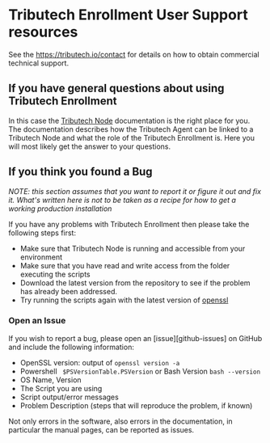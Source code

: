 Tributech Enrollment User Support resources
==============================

See the <https://tributech.io/contact> for details on how to obtain commercial technical support.

If you have general questions about using Tributech Enrollment
-------------------------------------------------

In this case the [Tributech Node](https://docs.tributech.io) documentation is the right place for you.
The documentation describes how the Tributech Agent can be linked to a Tributech Node and what the role of the Tributech Enrollment is. Here you will most likely get the answer to your questions.

If you think you found a Bug
----------------------------
*NOTE: this section assumes that you want to report it or figure it out and
fix it.  What's written here is not to be taken as a recipe for how to get a
working production installation*

If you have any problems with Tributech Enrollment then please take the following steps
first:

- Make sure that Tributech Node is running and accessible from your environment
- Make sure that you have read and write access from the folder executing the scripts
- Download the latest version from the repository to see if the problem has already been addressed.
- Try running the scripts again with the latest version of [openssl](https://github.com/openssl/openssl)

### Open an Issue

If you wish to report a bug, please open an [issue][github-issues] on GitHub
and include the following information:

- OpenSSL version: output of `openssl version -a`
- Powershell ` $PSVersionTable.PSVersion` or Bash Version `bash --version`
- OS Name, Version
- The Script you are using
- Script output/error messages
- Problem Description (steps that will reproduce the problem, if known)

Not only errors in the software, also errors in the documentation, in
particular the manual pages, can be reported as issues.


